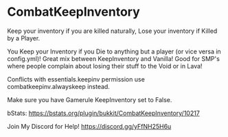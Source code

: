 # CombatKeepInventory
Keep your inventory if you are killed naturally, Lose your inventory if Killed by a Player.

You Keep your Inventory if you Die to anything but a player (or vice versa in config.yml)! Great mix between KeepInventory and Vanilla! Good for SMP's where people complain about losing their stuff to the Void or in Lava!

Conflicts with essentials.keepinv permission use combatkeepinv.alwayskeep instead.

Make sure you have Gamerule KeepInventory set to False.


bStats:
https://bstats.org/plugin/bukkit/CombatKeepInventory/10217

Join My Discord for Help!
https://discord.gg/yFfNH25H6u
